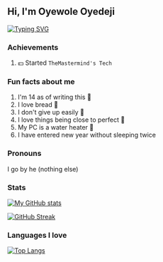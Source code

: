## Hi, I'm Oyewole Oyedeji

[![Typing SVG](https://readme-typing-svg.herokuapp.com?font=Open+Sans&pause=1000&color=000000&width=500&lines=CEO+of+TheMastermind's+Tech;JavaScript+fanboy;Lover+of+TailwindCSS;Penestration+tester+(still+learning);Student+at+Starville+School;and+everything+else+in+between)](https://git.io/typing-svg)

### Achievements

1. 💵 Started `TheMastermind's Tech`

### Fun facts about me

1. I'm 14 as of writing this :baby:
2. I love bread :bread:
3. I don't give up easily 💪
4. I love things being close to perfect 💯
5. My PC is a water heater :shower:
6. I have entered new year without sleeping twice

### Pronouns

I go by he (nothing else)

### Stats

[![My GitHub stats](https://github-readme-stats.vercel.app/api?username=OyewoleOyedeji&show_icons=true&theme=vue)](https://github.com/OyewoleOyedeji/github-readme-stats)

[![GitHub Streak](https://github-readme-streak-stats.herokuapp.com?user=OyewoleOyedeji&theme=vue&border_radius=10)](https://git.io/streak-stats)

### Languages I love
[![Top Langs](https://github-readme-stats.vercel.app/api/top-langs/?username=OyewoleOyedeji)](https://github.com/anuraghazra/github-readme-stats&theme=vue)
